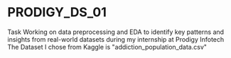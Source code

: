 # PRODIGY_DS_01
Task Working on data preprocessing and EDA to identify key patterns and insights from real-world datasets during my internship at Prodigy Infotech  The Dataset I chose from Kaggle is "addiction_population_data.csv"
